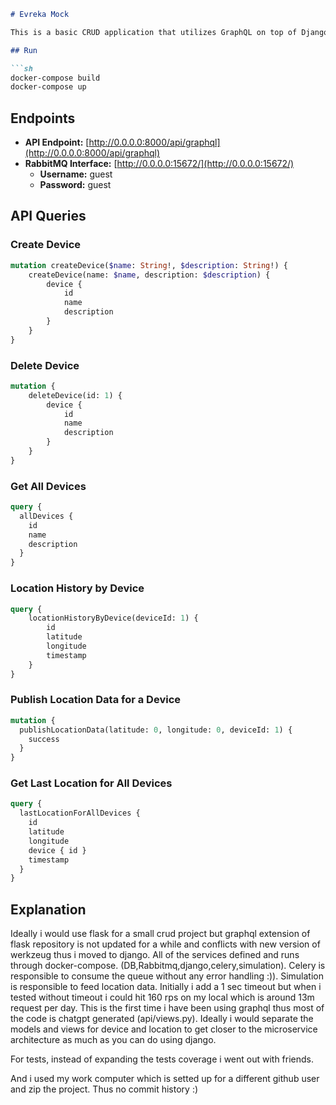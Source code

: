 ```markdown
# Evreka Mock

This is a basic CRUD application that utilizes GraphQL on top of Django. It uses RabbitMQ as a queue and Celery to consume it.

## Run

```sh
docker-compose build
docker-compose up
```

## Endpoints

- **API Endpoint:** [http://0.0.0.0:8000/api/graphql](http://0.0.0.0:8000/api/graphql)
- **RabbitMQ Interface:** [http://0.0.0.0:15672/](http://0.0.0.0:15672/)
  - **Username:** guest
  - **Password:** guest

## API Queries

### Create Device

```graphql
mutation createDevice($name: String!, $description: String!) {
    createDevice(name: $name, description: $description) {
        device {
            id
            name
            description
        }
    }
}
```

### Delete Device

```graphql
mutation {
    deleteDevice(id: 1) {
        device {
            id
            name
            description
        }
    }
}
```

### Get All Devices

```graphql
query {
  allDevices {
    id
    name
    description
  }
}
```

### Location History by Device

```graphql
query {
    locationHistoryByDevice(deviceId: 1) {
        id
        latitude
        longitude
        timestamp
    }
}
```

### Publish Location Data for a Device

```graphql
mutation {
  publishLocationData(latitude: 0, longitude: 0, deviceId: 1) {
    success
  }
}
```

### Get Last Location for All Devices

```graphql
query {
  lastLocationForAllDevices {
    id
    latitude
    longitude
    device { id }
    timestamp
  }
}
```

## Explanation

Ideally i would use flask for a small crud project but graphql extension of flask repository is not updated for a while and conflicts with new version of werkzeug thus i moved to django.
All of the services defined and runs through docker-compose. (DB,Rabbitmq,django,celery,simulation). Celery is responsible to consume the queue without any error handling :)). Simulation is responsible to feed location data. Initially i add a 1 sec timeout but when i tested without timeout i could hit 160 rps on my local which is around 13m request per day. 
This is the first time i have been using graphql thus most of the code is chatgpt generated (api/views.py). Ideally i would separate the models and views for device and location to get closer to the microservice architecture as much as you can do using django. 

For tests, instead of expanding the tests coverage i went out with friends. 

And i used my work computer which is setted up for a different github user and zip the project. Thus no commit history :) 



```

